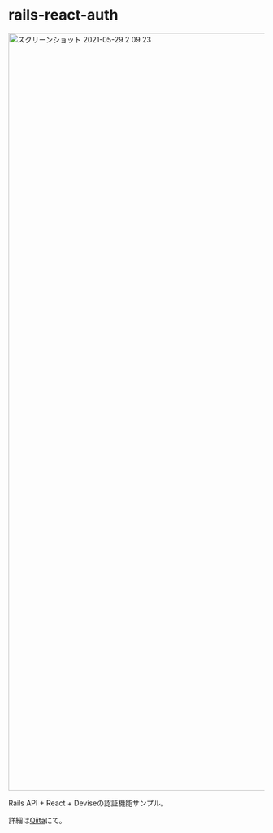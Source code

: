 # rails-react-auth

<img width="1488" alt="スクリーンショット 2021-05-29 2 09 23" src="https://user-images.githubusercontent.com/51913879/120019020-e5196580-c022-11eb-8f40-e7da52137446.png">

Rails API + React + Deviseの認証機能サンプル。

詳細は[Qiita](https://qiita.com/kazama1209/items/caa387bb857194759dc5)にて。
